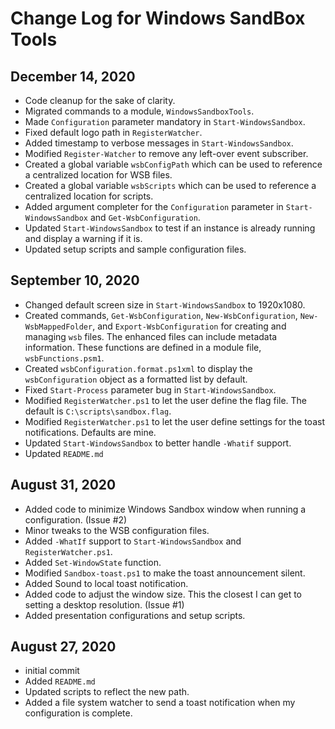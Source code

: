 # Change Log for Windows SandBox Tools

## December 14, 2020

+ Code cleanup for the sake of clarity.
+ Migrated commands to a module, `WindowsSandboxTools`.
+ Made `Configuration` parameter mandatory in `Start-WindowsSandbox`.
+ Fixed default logo path in `RegisterWatcher`.
+ Added timestamp to verbose messages in `Start-WindowsSandbox`.
+ Modified `Register-Watcher` to remove any left-over event subscriber.
+ Created a global variable `wsbConfigPath` which can be used to reference a centralized location for WSB files.
+ Created a global variable `wsbScripts` which can be used to reference a centralized location for scripts.
+ Added argument completer for the `Configuration` parameter in `Start-WindowsSandbox` and `Get-WsbConfiguration`.
+ Updated `Start-WindowsSandbox` to test if an instance is already running and display a warning if it is.
+ Updated setup scripts and sample configuration files.

## September 10, 2020

+ Changed default screen size in `Start-WindowsSandbox` to 1920x1080.
+ Created commands, `Get-WsbConfiguration`, `New-WsbConfiguration`, `New-WsbMappedFolder`, and `Export-WsbConfiguration` for creating and managing `wsb` files. The enhanced files can include metadata information. These functions are defined in a module file, `wsbFunctions.psm1`.
+ Created `wsbConfiguration.format.ps1xml` to display the `wsbConfiguration` object as a formatted list by default.
+ Fixed `Start-Process` parameter bug in `Start-WindowsSandbox`.
+ Modified `RegisterWatcher.ps1` to let the user define the flag file. The default is `C:\scripts\sandbox.flag`.
+ Modified `RegisterWatcher.ps1` to let the user define settings for the toast notifications. Defaults are mine.
+ Updated `Start-WindowsSandbox` to better handle `-Whatif` support.
+ Updated `README.md`

## August 31, 2020

+ Added code to minimize Windows Sandbox window when running a configuration. (Issue #2)
+ Minor tweaks to the WSB configuration files.
+ Added `-WhatIf` support to `Start-WindowsSandbox` and `RegisterWatcher.ps1`.
+ Added `Set-WindowState` function.
+ Modified `Sandbox-toast.ps1` to make the toast announcement silent.
+ Added Sound to local toast notification.
+ Added code to adjust the window size. This the closest I can get to setting a desktop resolution. (Issue #1)
+ Added presentation configurations and setup scripts.

## August 27, 2020

+ initial commit
+ Added `README.md`
+ Updated scripts to reflect the new path.
+ Added a file system watcher to send a toast notification when my configuration is complete.
